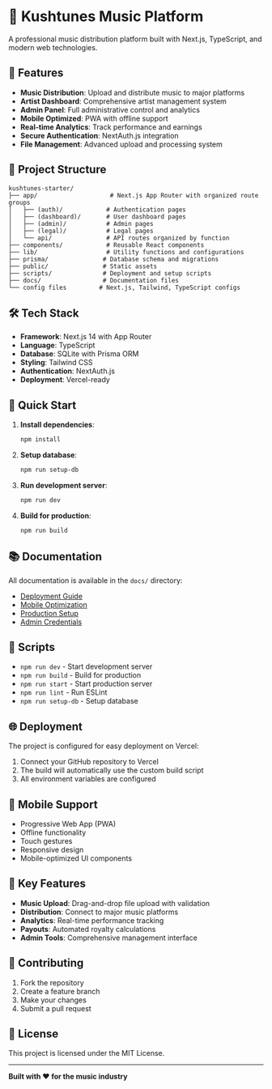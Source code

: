 # 🎵 Kushtunes Music Platform

A professional music distribution platform built with Next.js, TypeScript, and modern web technologies.

## 🚀 Features

- **Music Distribution**: Upload and distribute music to major platforms
- **Artist Dashboard**: Comprehensive artist management system
- **Admin Panel**: Full administrative control and analytics
- **Mobile Optimized**: PWA with offline support
- **Real-time Analytics**: Track performance and earnings
- **Secure Authentication**: NextAuth.js integration
- **File Management**: Advanced upload and processing system

## 📁 Project Structure

```
kushtunes-starter/
├── app/                    # Next.js App Router with organized route groups
│   ├── (auth)/            # Authentication pages
│   ├── (dashboard)/       # User dashboard pages
│   ├── (admin)/           # Admin pages
│   ├── (legal)/           # Legal pages
│   └── api/               # API routes organized by function
├── components/            # Reusable React components
├── lib/                   # Utility functions and configurations
├── prisma/               # Database schema and migrations
├── public/               # Static assets
├── scripts/              # Deployment and setup scripts
├── docs/                 # Documentation files
└── config files         # Next.js, Tailwind, TypeScript configs
```

## 🛠️ Tech Stack

- **Framework**: Next.js 14 with App Router
- **Language**: TypeScript
- **Database**: SQLite with Prisma ORM
- **Styling**: Tailwind CSS
- **Authentication**: NextAuth.js
- **Deployment**: Vercel-ready

## 🚀 Quick Start

1. **Install dependencies**:
   ```bash
   npm install
   ```

2. **Setup database**:
   ```bash
   npm run setup-db
   ```

3. **Run development server**:
   ```bash
   npm run dev
   ```

4. **Build for production**:
   ```bash
   npm run build
   ```

## 📚 Documentation

All documentation is available in the `docs/` directory:

- [Deployment Guide](docs/DEPLOYMENT_GUIDE.md)
- [Mobile Optimization](docs/MOBILE_OPTIMIZATION.md)
- [Production Setup](docs/PRODUCTION_DEPLOYMENT_GUIDE.md)
- [Admin Credentials](docs/ADMIN_CREDENTIALS.md)

## 🔧 Scripts

- `npm run dev` - Start development server
- `npm run build` - Build for production
- `npm run start` - Start production server
- `npm run lint` - Run ESLint
- `npm run setup-db` - Setup database

## 🌐 Deployment

The project is configured for easy deployment on Vercel:

1. Connect your GitHub repository to Vercel
2. The build will automatically use the custom build script
3. All environment variables are configured

## 📱 Mobile Support

- Progressive Web App (PWA)
- Offline functionality
- Touch gestures
- Responsive design
- Mobile-optimized UI components

## 🎯 Key Features

- **Music Upload**: Drag-and-drop file upload with validation
- **Distribution**: Connect to major music platforms
- **Analytics**: Real-time performance tracking
- **Payouts**: Automated royalty calculations
- **Admin Tools**: Comprehensive management interface

## 🤝 Contributing

1. Fork the repository
2. Create a feature branch
3. Make your changes
4. Submit a pull request

## 📄 License

This project is licensed under the MIT License.

---

**Built with ❤️ for the music industry**

